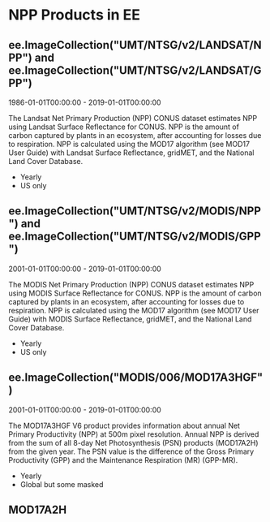 # NPP Products in EE

## ee.ImageCollection("UMT/NTSG/v2/LANDSAT/NPP") and ee.ImageCollection("UMT/NTSG/v2/LANDSAT/GPP")

1986-01-01T00:00:00 - 2019-01-01T00:00:00

The Landsat Net Primary Production (NPP) CONUS dataset estimates NPP using Landsat Surface Reflectance for CONUS. NPP is the amount of carbon captured by plants in an ecosystem, after accounting for losses due to respiration. NPP is calculated using the MOD17 algorithm (see MOD17 User Guide) with Landsat Surface Reflectance, gridMET, and the National Land Cover Database.

* Yearly
* US only


## ee.ImageCollection("UMT/NTSG/v2/MODIS/NPP") and ee.ImageCollection("UMT/NTSG/v2/MODIS/GPP")

2001-01-01T00:00:00 - 2019-01-01T00:00:00

The MODIS Net Primary Production (NPP) CONUS dataset estimates NPP using MODIS Surface Reflectance for CONUS. NPP is the amount of carbon captured by plants in an ecosystem, after accounting for losses due to respiration. NPP is calculated using the MOD17 algorithm (see MOD17 User Guide) with MODIS Surface Reflectance, gridMET, and the National Land Cover Database.

* Yearly
* US only

## ee.ImageCollection("MODIS/006/MOD17A3HGF")

2001-01-01T00:00:00 - 2019-01-01T00:00:00

The MOD17A3HGF V6 product provides information about annual Net Primary Productivity (NPP) at 500m pixel resolution. Annual NPP is derived from the sum of all 8-day Net Photosynthesis (PSN) products (MOD17A2H) from the given year. The PSN value is the difference of the Gross Primary Productivity (GPP) and the Maintenance Respiration (MR) (GPP-MR).

* Yearly
* Global but some masked


## MOD17A2H
